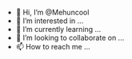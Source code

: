 - 👋 Hi, I’m @Mehuncool
- 👀 I’m interested in ...
- 🌱 I’m currently learning ...
- 💞️ I’m looking to collaborate on ...
- 📫 How to reach me ...

<!---
Mehuncool/Mehuncool is a ✨ special ✨ repository because its `README.md` (this file) appears on your GitHub profile.
You can click the Preview link to take a look at your changes.
--->
